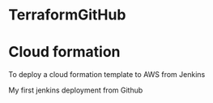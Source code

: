# TerraformGitHub

# Cloud formation
To deploy a cloud formation template to AWS from Jenkins

My first jenkins deployment from Github
